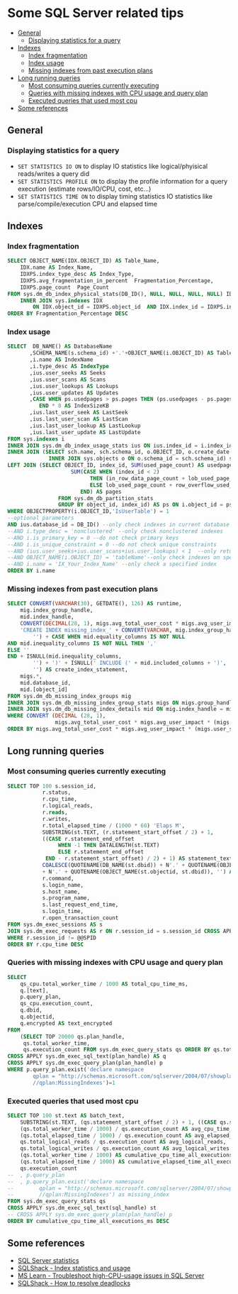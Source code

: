 # Some SQL Server related tips

<!-- toc -->

- [General](#general)
  * [Displaying statistics for a query](#displaying-statistics-for-a-query)
- [Indexes](#indexes)
  * [Index fragmentation](#index-fragmentation)
  * [Index usage](#index-usage)
  * [Missing indexes from past execution plans](#missing-indexes-from-past-execution-plans)
- [Long running queries](#long-running-queries)
  * [Most consuming queries currently executing](#most-consuming-queries-currently-executing)
  * [Queries with missing indexes with CPU usage and query plan](#queries-with-missing-indexes-with-cpu-usage-and-query-plan)
  * [Executed queries that used most cpu](#executed-queries-that-used-most-cpu)
- [Some references](#some-references)

<!-- tocstop -->

## General

### Displaying statistics for a query

- `SET STATISTICS IO ON` to display IO statistics like logical/phyisical reads/writes a query did
- `SET STATISTICS PROFILE ON` to display the profile information for a query execution (estimate rows/IO/CPU, cost, etc...)
- `SET STATISTICS TIME ON` to display timing statistics IO statistics like parse/compile/execution CPU and elapsed time

## Indexes

### Index fragmentation

```sql
SELECT OBJECT_NAME(IDX.OBJECT_ID) AS Table_Name, 
    IDX.name AS Index_Name, 
    IDXPS.index_type_desc AS Index_Type, 
    IDXPS.avg_fragmentation_in_percent  Fragmentation_Percentage,
    IDXPS.page_count  Page_Count
FROM sys.dm_db_index_physical_stats(DB_ID(), NULL, NULL, NULL, NULL) IDXPS 
    INNER JOIN sys.indexes IDX  
        ON IDX.object_id = IDXPS.object_id  AND IDX.index_id = IDXPS.index_id 
ORDER BY Fragmentation_Percentage DESC
```

### Index usage

```sql
SELECT  DB_NAME() AS DatabaseName
	   ,SCHEMA_NAME(s.schema_id) +'.'+OBJECT_NAME(i.OBJECT_ID) AS TableName
	   ,i.name AS IndexName
	   ,i.type_desc AS IndexType
	   ,ius.user_seeks AS Seeks
	   ,ius.user_scans AS Scans
	   ,ius.user_lookups AS Lookups
	   ,ius.user_updates AS Updates
	   ,CASE WHEN ps.usedpages > ps.pages THEN (ps.usedpages - ps.pages) ELSE 0 
		  END * 8 AS IndexSizeKB
	   ,ius.last_user_seek AS LastSeek
	   ,ius.last_user_scan AS LastScan
	   ,ius.last_user_lookup AS LastLookup
	   ,ius.last_user_update AS LastUpdate
FROM sys.indexes i
INNER JOIN sys.dm_db_index_usage_stats ius ON ius.index_id = i.index_id AND ius.OBJECT_ID = i.OBJECT_ID
INNER JOIN (SELECT sch.name, sch.schema_id, o.OBJECT_ID, o.create_date FROM sys.schemas sch 
			 INNER JOIN sys.objects o ON o.schema_id = sch.schema_id) s ON s.OBJECT_ID = i.OBJECT_ID
LEFT JOIN (SELECT OBJECT_ID, index_id, SUM(used_page_count) AS usedpages,
				    SUM(CASE WHEN (index_id < 2) 
						  THEN (in_row_data_page_count + lob_used_page_count + row_overflow_used_page_count) 
						  ELSE lob_used_page_count + row_overflow_used_page_count 
					   END) AS pages
				FROM sys.dm_db_partition_stats
				GROUP BY object_id, index_id) AS ps ON i.object_id = ps.object_id AND i.index_id = ps.index_id
WHERE OBJECTPROPERTY(i.OBJECT_ID,'IsUserTable') = 1
--optional parameters
AND ius.database_id = DB_ID() --only check indexes in current database
--AND i.type_desc = 'nonclustered' --only check nonclustered indexes
--AND i.is_primary_key = 0 --do not check primary keys
--AND i.is_unique_constraint = 0 --do not check unique constraints
--AND (ius.user_seeks+ius.user_scans+ius.user_lookups) < 1  --only return unused indexes
--AND OBJECT_NAME(i.OBJECT_ID) = 'tableName'--only check indexes on specified table
--AND i.name = 'IX_Your_Index_Name' --only check a specified index
ORDER BY i.name
```

### Missing indexes from past execution plans

```sql
SELECT CONVERT(VARCHAR(30), GETDATE(), 126) AS runtime,
    mig.index_group_handle,
    mid.index_handle,
    CONVERT(DECIMAL(28, 1), migs.avg_total_user_cost * migs.avg_user_impact * (migs.user_seeks + migs.user_scans)) AS improvement_measure,
    'CREATE INDEX missing_index_' + CONVERT(VARCHAR, mig.index_group_handle) + '_' + CONVERT(VARCHAR, mid.index_handle) + ' ON ' + mid.statement + ' (' + ISNULL(mid.equality_columns,
        '') + CASE WHEN mid.equality_columns IS NOT NULL
AND mid.inequality_columns IS NOT NULL THEN ','
ELSE ''
END + ISNULL(mid.inequality_columns,
        '') + ')' + ISNULL(' INCLUDE (' + mid.included_columns + ')',
        '') AS create_index_statement,
    migs.*,
    mid.database_id,
    mid.[object_id]
FROM sys.dm_db_missing_index_groups mig
INNER JOIN sys.dm_db_missing_index_group_stats migs ON migs.group_handle = mig.index_group_handle
INNER JOIN sys.dm_db_missing_index_details mid ON mig.index_handle = mid.index_handle
WHERE CONVERT (DECIMAL (28, 1),
               migs.avg_total_user_cost * migs.avg_user_impact * (migs.user_seeks + migs.user_scans)) > 10
ORDER BY migs.avg_total_user_cost * migs.avg_user_impact * (migs.user_seeks + migs.user_scans) DESC
```

## Long running queries

### Most consuming queries currently executing

```sql
SELECT TOP 100 s.session_id,
           r.status,
           r.cpu_time,
           r.logical_reads,
           r.reads,
           r.writes,
           r.total_elapsed_time / (1000 * 60) 'Elaps M',
           SUBSTRING(st.TEXT, (r.statement_start_offset / 2) + 1,
           ((CASE r.statement_end_offset
                WHEN -1 THEN DATALENGTH(st.TEXT)
                ELSE r.statement_end_offset
            END - r.statement_start_offset) / 2) + 1) AS statement_text,
           COALESCE(QUOTENAME(DB_NAME(st.dbid)) + N'.' + QUOTENAME(OBJECT_SCHEMA_NAME(st.objectid, st.dbid)) 
           + N'.' + QUOTENAME(OBJECT_NAME(st.objectid, st.dbid)), '') AS command_text,
           r.command,
           s.login_name,
           s.host_name,
           s.program_name,
           s.last_request_end_time,
           s.login_time,
           r.open_transaction_count
FROM sys.dm_exec_sessions AS s
JOIN sys.dm_exec_requests AS r ON r.session_id = s.session_id CROSS APPLY sys.Dm_exec_sql_text(r.sql_handle) AS st
WHERE r.session_id != @@SPID
ORDER BY r.cpu_time DESC
```

### Queries with missing indexes with CPU usage and query plan

```sql
SELECT
    qs_cpu.total_worker_time / 1000 AS total_cpu_time_ms,
    q.[text],
    p.query_plan,
    qs_cpu.execution_count,
    q.dbid,
    q.objectid,
    q.encrypted AS text_encrypted
FROM
    (SELECT TOP 20000 qs.plan_handle,
     qs.total_worker_time,
     qs.execution_count FROM sys.dm_exec_query_stats qs ORDER BY qs.total_worker_time DESC) AS qs_cpu
CROSS APPLY sys.dm_exec_sql_text(plan_handle) AS q
CROSS APPLY sys.dm_exec_query_plan(plan_handle) p
WHERE p.query_plan.exist('declare namespace 
        qplan = "http://schemas.microsoft.com/sqlserver/2004/07/showplan";
        //qplan:MissingIndexes')=1
```

### Executed queries that used most cpu 

```sql
SELECT TOP 100 st.text AS batch_text,
    SUBSTRING(st.TEXT, (qs.statement_start_offset / 2) + 1, ((CASE qs.statement_end_offset WHEN - 1 THEN DATALENGTH(st.TEXT) ELSE qs.statement_end_offset END - qs.statement_start_offset) / 2) + 1) AS statement_text,
    (qs.total_worker_time / 1000) / qs.execution_count AS avg_cpu_time_ms,
    (qs.total_elapsed_time / 1000) / qs.execution_count AS avg_elapsed_time_ms,
    qs.total_logical_reads / qs.execution_count AS avg_logical_reads,
    qs.total_logical_writes / qs.execution_count AS avg_logical_writes,
    (qs.total_worker_time / 1000) AS cumulative_cpu_time_all_executions_ms,
    (qs.total_elapsed_time / 1000) AS cumulative_elapsed_time_all_executions_ms,
	qs.execution_count
--	, p.query_plan
--  , p.query_plan.exist('declare namespace 
--        qplan = "http://schemas.microsoft.com/sqlserver/2004/07/showplan";
--        //qplan:MissingIndexes') as missing_index
FROM sys.dm_exec_query_stats qs
CROSS APPLY sys.dm_exec_sql_text(sql_handle) st
-- CROSS APPLY sys.dm_exec_query_plan(plan_handle) p
ORDER BY cumulative_cpu_time_all_executions_ms DESC
```


## Some references

- [SQL Server statistics](https://learn.microsoft.com/en-us/sql/t-sql/statements/set-statistics-io-transact-sql)
- [SQLShack - Index statistics and usage](https://www.sqlshack.com/gathering-sql-server-indexes-statistics-and-usage-information/)
- [MS Learn - Troubleshoot high-CPU-usage issues in SQL Server](https://learn.microsoft.com/en-us/troubleshoot/sql/database-engine/performance/troubleshoot-high-cpu-usage-issues)
- [SQLShack - How to resolve deadlocks](https://www.sqlshack.com/how-to-resolve-deadlocks-in-sql-server/)
